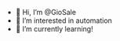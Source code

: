 - 👋 Hi, I’m @GioSale
- 👀 I’m interested in automation
- 🌱 I’m currently learning!

<!---
GioSale/GioSale is a ✨ special ✨ repository because its `README.md` (this file) appears on your GitHub profile.
You can click the Preview link to take a look at your changes.
--->
